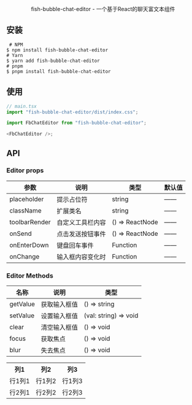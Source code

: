 <!--
 * @Date: 2023-12-30 11:43:31
 * @Description: Modify here please
-->

<p align="center">fish-bubble-chat-editor - 一个基于React的聊天富文本组件</p>

## 安装

```shell
 # NPM
$ npm install fish-bubble-chat-editor
# Yarn
$ yarn add fish-bubble-chat-editor
# pnpm
$ pnpm install fish-bubble-chat-editor
```

## 使用

```js
// main.tsx
import "fish-bubble-chat-editor/dist/index.css";
```

```js
import FbChatEditor from "fish-bubble-chat-editor";

<FbChatEditor />;
```

## API

### Editor props

| 参数          | 说明             | 类型            | 默认值 |
| ------------- | ---------------- | --------------- | ------ |
| placeholder   | 提示占位符       | string          | ——     |
| className     | 扩展类名         | string          | ——     |
| toolbarRender | 自定义工具栏内容 | () => ReactNode | ——     |
| onSend        | 点击发送按钮事件 | () => ReactNode | ——     |
| onEnterDown   | 键盘回车事件     | Function        | ——     |
| onChange      | 输入框内容变化时 | Function        | ——     |

### Editor Methods

| 名称     | 说明         | 类型                  |
| -------- | ------------ | --------------------- |
| getValue | 获取输入框值 | () => string          |
| setValue | 设置输入框值 | (val: string) => void |
| clear    | 清空输入框值 | () => void            |
| focus    | 获取焦点     | () => void            |
| blur     | 失去焦点     | () => void            |

<table style="width:100%">
  <tr>
    <th>列1</th>
    <th>列2</th>
    <th>列3</th>
  </tr>
  <tr>
    <td>行1列1</td>
    <td>行1列2</td>
    <td>行1列3</td>
  </tr>
  <tr>
    <td>行2列1</td>
    <td>行2列2</td>
    <td>行2列3</td>
  </tr>
</table>
